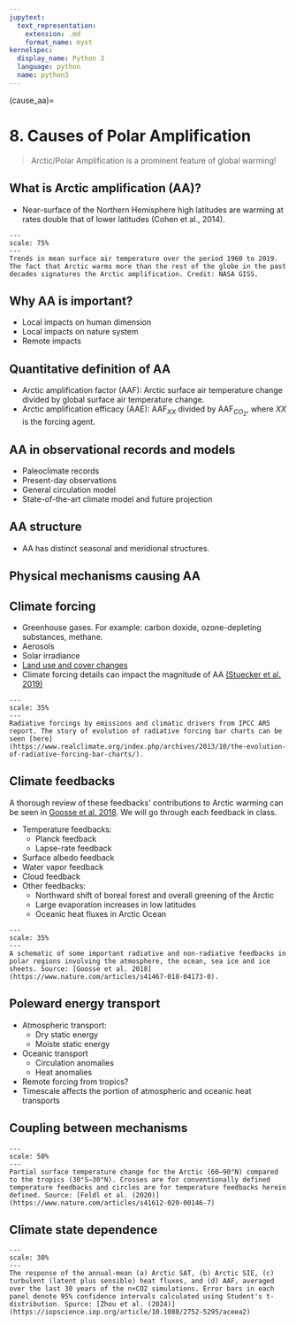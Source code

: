 ```yaml
---
jupytext:
  text_representation:
    extension: .md
    format_name: myst
kernelspec:
  display_name: Python 3
  language: python
  name: python3
---
```


(cause_aa)=

# 8. Causes of Polar Amplification

> Arctic/Polar Amplification is a prominent feature of global warming!

## What is Arctic amplification (AA)?

- Near-surface of the Northern Hemisphere high latitudes are warming at rates double that of lower latitudes (Cohen et al., 2014).

```{figure} /_static/lecture_specific/lecture1_figures/acw_giss_map_1960_2019.png
---
scale: 75%
---
Trends in mean surface air temperature over the period 1960 to 2019. The fact that Arctic warms more than the rest of the globe in the past decades signatures the Arctic amplification. Credit: NASA GISS.
```

## Why AA is important?

- Local impacts on human dimension
- Local impacts on nature system
- Remote impacts

## Quantitative definition of AA

- Arctic amplification factor (AAF): Arctic surface air temperature change divided by global surface air temperature change.
- Arctic amplification efficacy (AAE): AAF$_{XX}$ divided by AAF$_{CO_2}$, where $XX$ is the forcing agent.

## AA in observational records and models

- Paleoclimate records
- Present-day observations
- General circulation model
- State-of-the-art climate model and future projection

## AA structure

- AA has distinct seasonal and meridional structures.

## Physical mechanisms causing AA

## Climate forcing

- Greenhouse gases. For example: carbon doxide, ozone-depleting substances, methane.
- Aerosols 
- Solar irradiance 
- [Land use and cover changes](https://littleyuchiao.wixsite.com/yuchiaol/recruiting)
- Climate forcing details can impact the magnitude of AA [(Stuecker et al. 2019)](https://www.nature.com/articles/s41558-018-0339-y)

```{figure} /_static/lecture_specific/lecture1_figures/ipcc_rad_forc_ar5.jpeg
---
scale: 35%
---
Radiative forcings by emissions and climatic drivers from IPCC AR5 report. The story of evolution of radiative forcing bar charts can be seen [here](https://www.realclimate.org/index.php/archives/2013/10/the-evolution-of-radiative-forcing-bar-charts/).
```

## Climate feedbacks

A thorough review of these feedbacks' contributions to Arctic warming can be seen in [Goosse et al. 2018](https://www.nature.com/articles/s41467-018-04173-0). We will go through each feedback in class.

- Temperature feedbacks:
  - Planck feedback
  - Lapse-rate feedback
- Surface albedo feedback
- Water vapor feedback
- Cloud feedback
- Other feedbacks:
  - Northward shift of boreal forest and overall greening of the Arctic
  - Large evaporation increases in low latitudes
  - Oceanic heat fluxes in Arctic Ocean

```{figure} /_static/lecture_specific/lecture1_figures/feedback_polar.png
---
scale: 35%
---
A schematic of some important radiative and non-radiative feedbacks in polar regions involving the atmosphere, the ocean, sea ice and ice sheets. Source: [Goosse et al. 2018](https://www.nature.com/articles/s41467-018-04173-0).
```

## Poleward energy transport

- Atmospheric transport:
  - Dry static energy
  - Moiste static energy
- Oceanic transport
  - Circulation anomalies
  - Heat anomalies
- Remote forcing from tropics?
- Timescale affects the portion of atmospheric and oceanic heat transports

## Coupling between mechanisms 
```{figure} /_static/lecture_specific/lecture1_figures/feldl_feedbacks_combine.webp
---
scale: 50%
---
Partial surface temperature change for the Arctic (60–90°N) compared to the tropics (30°S–30°N). Crosses are for conventionally defined temperature feedbacks and circles are for temperature feedbacks herein defined. Source: [Feldl et al. (2020)](https://www.nature.com/articles/s41612-020-00146-7)
```

## Climate state dependence
```{figure} /_static/lecture_specific/lecture1_figures/4ni_fig1.jpg
---
scale: 30%
---
The response of the annual-mean (a) Arctic SAT, (b) Arctic SIE, (c) turbulent (latent plus sensible) heat fluxes, and (d) AAF, averaged over the last 30 years of the n×CO2 simulations. Error bars in each panel denote 95% confidence intervals calculated using Student's t-distribution. Spurce: [Zhou et al. (2024)](https://iopscience.iop.org/article/10.1088/2752-5295/aceea2)


